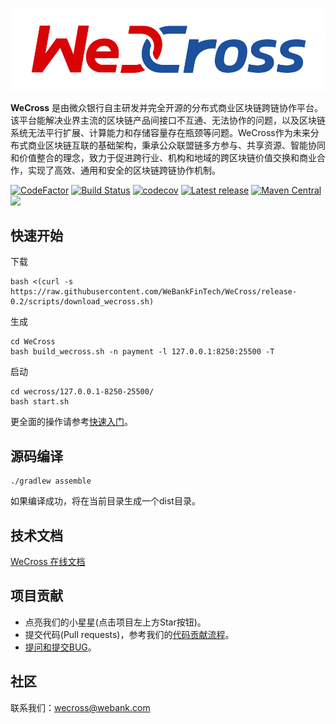 ![](./docs/images/menu_logo_wecross.svg)

**WeCross** 是由微众银行自主研发并完全开源的分布式商业区块链跨链协作平台。该平台能解决业界主流的区块链产品间接口不互通、无法协作的问题，以及区块链系统无法平行扩展、计算能力和存储容量存在瓶颈等问题。WeCross作为未来分布式商业区块链互联的基础架构，秉承公众联盟链多方参与、共享资源、智能协同和价值整合的理念，致力于促进跨行业、机构和地域的跨区块链价值交换和商业合作，实现了高效、通用和安全的区块链跨链协作机制。

[![CodeFactor](https://www.codefactor.io/repository/github/webankfintech/wecross/badge)](https://www.codefactor.io/repository/github/webankfintech/wecross) [![Build Status](https://travis-ci.org/WeBankFinTech/WeCross.svg?branch=dev)](https://travis-ci.org/WeBankFinTech/WeCross) [![codecov](https://codecov.io/gh/WeBankFinTech/WeCross/branch/dev/graph/badge.svg)](https://codecov.io/gh/WeBankFinTech/WeCross) [![Latest release](https://img.shields.io/github/release/WeBankFinTech/WeCross.svg)](https://github.com/WeBankFinTech/WeCross/releases/latest)
[![Maven Central](https://img.shields.io/maven-central/v/com.webank.wecross/wecross-client.svg?label=Maven%20Central)]() ![](https://img.shields.io/github/license/WeBankFinTech/WeCross) 

## 快速开始

下载

``` shell
bash <(curl -s https://raw.githubusercontent.com/WeBankFinTech/WeCross/release-0.2/scripts/download_wecross.sh)
```

生成

``` shell
cd WeCross
bash build_wecross.sh -n payment -l 127.0.0.1:8250:25500 -T
```

启动

``` shell
cd wecross/127.0.0.1-8250-25500/
bash start.sh
```

更全面的操作请参考[快速入门](https://wecross.readthedocs.io/zh_CN/dev/docs/tutorial/index.html)。

## 源码编译

```shell
./gradlew assemble
```

如果编译成功，将在当前目录生成一个dist目录。

## 技术文档

[WeCross 在线文档](https://wecross.readthedocs.io/zh_CN/latest/)

## 项目贡献

- 点亮我们的小星星(点击项目左上方Star按钮)。
- 提交代码(Pull requests)，参考我们的[代码贡献流程](CONTRIBUTING_CN.md)。
- [提问和提交BUG](https://github.com/WeBankFinTech/WeCross/issues)。

## 社区

联系我们：wecross@webank.com

